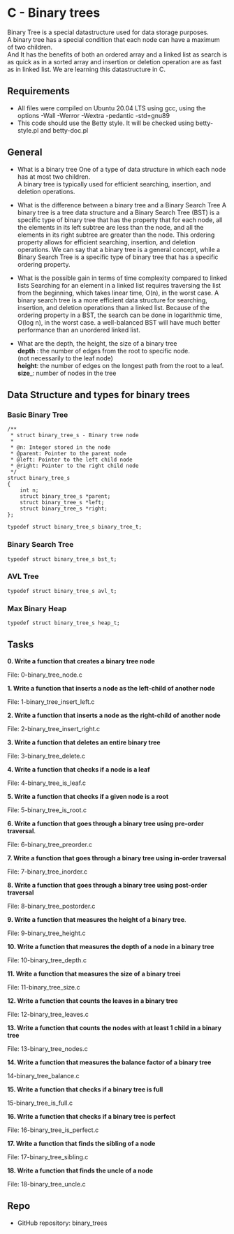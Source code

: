 # C - Binary trees

Binary Tree is a special datastructure used for data storage purposes.  
A binary tree has a special condition that each node can have a maximum of two children.  
And It has the benefits of both an ordered array and a linked list as search 
is as quick as in a sorted array and insertion or deletion operation are as fast as in linked list.
We are learning this datastructure in C.  


## Requirements
* All files were compiled on Ubuntu 20.04 LTS using gcc,  using the options -Wall -Werror -Wextra -pedantic -std=gnu89
* This code should use the Betty style. It will be checked using betty-style.pl and betty-doc.pl

## General

- What is a binary tree
	One of a type of data structure in which each node has at most two children.  
	A binary tree is typically used for efficient searching, insertion, and deletion operations.

- What is the difference between a binary tree and a Binary Search Tree
	A binary tree is a tree data structure and a Binary Search Tree (BST) is 
	a specific type of binary tree that has the property that for each node, 
	all the elements in its left subtree are less than the node, and 
	all the elements in its right subtree are greater than the node. 
	This ordering property allows for efficient searching, insertion, and deletion operations.
	We can say  that a binary tree is a general concept, while a Binary Search Tree is
	a specific type of binary tree that has a specific ordering property. 

- What is the possible gain in terms of time complexity compared to linked lists
	Searching for an element in a linked list requires traversing the list from the beginning, 
	which takes linear time, O(n), in the worst case.
	A binary search tree is a more efficient data structure for searching,
	insertion, and deletion operations than a linked list. 
	Because of the ordering property in a BST, the search can be done in logarithmic time, 
	O(log n), in the worst case. a well-balanced BST will have much better performance 
	than an unordered linked list.

- What are the depth, the height, the size of a binary tree  
	__depth__ : the number of edges from the root to specific node.  
		    (not necessarily to the leaf node)  
	__height__: the number of edges on the longest path from the root to a leaf.  
	__size___: number of nodes in the tree


## Data Structure and types for binary trees

### Basic Binary Tree
```
/**
 * struct binary_tree_s - Binary tree node
 *
 * @n: Integer stored in the node
 * @parent: Pointer to the parent node
 * @left: Pointer to the left child node
 * @right: Pointer to the right child node
 */
struct binary_tree_s
{
    int n;
    struct binary_tree_s *parent;
    struct binary_tree_s *left;
    struct binary_tree_s *right;
};

typedef struct binary_tree_s binary_tree_t;
```

### Binary Search Tree
```
typedef struct binary_tree_s bst_t;
```

### AVL Tree
```
typedef struct binary_tree_s avl_t;
```

### Max Binary Heap
```
typedef struct binary_tree_s heap_t;
```

## Tasks
__0. Write a function that creates a binary tree node__

File: 0-binary_tree_node.c


__1. Write a function that inserts a node as the left-child of another node__

File: 1-binary_tree_insert_left.c


__2. Write a function that inserts a node as the right-child of another node__

File: 2-binary_tree_insert_right.c


__3. Write a function that deletes an entire binary tree__

File: 3-binary_tree_delete.c


__4. Write a function that checks if a node is a leaf__ 

File: 4-binary_tree_is_leaf.c

__5. Write a function that checks if a given node is a root__

File: 5-binary_tree_is_root.c

__6. Write a function that goes through a binary tree using pre-order traversal__.

File: 6-binary_tree_preorder.c

__7. Write a function that goes through a binary tree using in-order traversal__

File: 7-binary_tree_inorder.c

__8. Write a function that goes through a binary tree using post-order traversal__

File: 8-binary_tree_postorder.c

__9. Write a function that measures the height of a binary tree__.

File: 9-binary_tree_height.c

__10. Write a function that measures the depth of a node in a binary tree__

File: 10-binary_tree_depth.c

__11. Write a function that measures the size of a binary treei__

File: 11-binary_tree_size.c

__12. Write a function that counts the leaves in a binary tree__ 

File: 12-binary_tree_leaves.c

__13. Write a function that counts the nodes with at least 1 child in a binary tree__

File: 13-binary_tree_nodes.c

__14. Write a function that measures the balance factor of a binary tree__ 

14-binary_tree_balance.c

__15. Write a function that checks if a binary tree is full__ 

15-binary_tree_is_full.c

__16. Write a function that checks if a binary tree is perfect__ 

File: 16-binary_tree_is_perfect.c

__17. Write a function that finds the sibling of a node__

File: 17-binary_tree_sibling.c

__18. Write a function that finds the uncle of a node__

File: 18-binary_tree_uncle.c

## Repo
* GitHub repository: binary_trees


